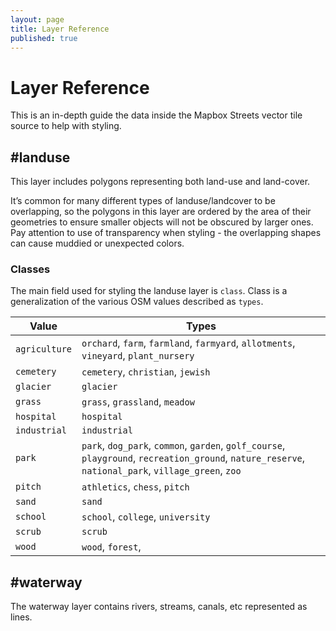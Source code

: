 ```yaml
---
layout: page
title: Layer Reference
published: true
---
```


# Layer Reference

This is an in-depth guide the data inside the Mapbox Streets vector tile source to help with styling. 

## #landuse

This layer includes polygons representing both land-use and land-cover.

It’s common for many different types of landuse/landcover to be overlapping, so the polygons in this layer are ordered by the area of their geometries to ensure smaller objects will not be obscured by larger ones. Pay attention to use of transparency when styling - the overlapping shapes can cause muddied or unexpected colors.

### Classes

The main field used for styling the landuse layer is `class`.
Class is a generalization of the various OSM values described as `types`.


| Value              | Types
|--------------------|-----------------------------------------------------------------
|`agriculture`       | `orchard`, `farm`, `farmland`, `farmyard`, `allotments`, `vineyard`, `plant_nursery`
|`cemetery`          | `cemetery`, `christian`, `jewish`
|`glacier`           | `glacier`
|`grass`             | `grass`, `grassland`, `meadow`
|`hospital`          | `hospital`
|`industrial`        | `industrial`
|`park`              | `park`, `dog_park`, `common`, `garden`, `golf_course`, `playground`, `recreation_ground`, `nature_reserve`, `national_park`, `village_green`, `zoo`
|`pitch`             | `athletics`, `chess`, `pitch`
|`sand`              | `sand`
|`school`            | `school`, `college`, `university`
|`scrub`             | `scrub`
|`wood`              | `wood`, `forest`,

## #waterway

The waterway layer contains rivers, streams, canals, etc represented as lines.
